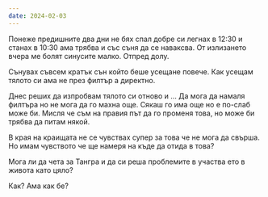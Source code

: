 ```yaml
---
date: 2024-02-03
---
```


Понеже предишните два дни не бях спал добре си легнах в 12:30 и станах в 10:30 ама трябва и със съня да се наваксва. От излизането вчера ме болят синусите малко. Отпред долу. 

Сънувах съвсем кратък сън който беше усещане повече. Как усещам тялото си ама не през филтър а директно. 

Днес реших да изпробвам тялото си отново и ... Да мога да намаля филтъра но не мога да го махна още. Сякаш го има още но е по-слаб може би. Мисля че съм на правия път да го променя това, но може би трябва да питам някой. 


В края на краищата не се чувствах супер за това че не мога да свърша. Но имам чувството че ще намеря на къде да отида в това? 

Мога ли да чета за Тангра и да си реша проблемите в участва ето в живота като цяло? 

Как? Ама как бе?